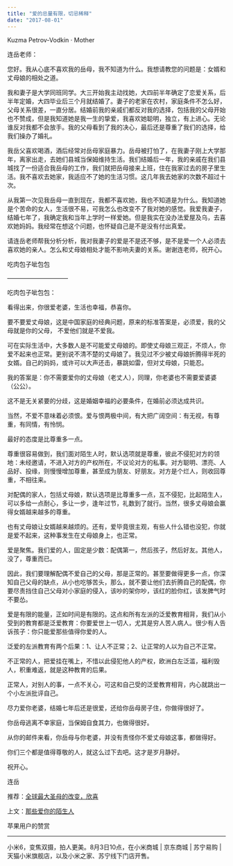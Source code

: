 ```yaml
---
title: "爱的总量有限，切忌稀释"
date: "2017-08-01"
---
```


Kuzma Petrov-Vodkin · Mother

连岳老师：

您好。我从心底不喜欢我的岳母，我不知道为什么。我想请教您的问题是：女婿和丈母娘的相处之道。

我和妻子是大学同班同学。大三开始我主动找她，大四前半年确定了恋爱关系，后半年定婚，大四毕业后三个月就结婚了。妻子的老家在农村，家庭条件不怎么好，父母关系很差，一直分居。结婚前我的亲戚们都反对我的选择，包括我的父母开始也不赞成，但是我知道她是我一生的挚爱，我喜欢她聪明，独立，有上进心。无论谁反对我都不会放手。我的父母看到了我的决心，最后还是尊重了我们的选择，给我们操办了婚礼。

我岳父喜欢喝酒，酒后经常对岳母家庭暴力。岳母被打怕了，在我妻子刚上大学那年，离家出走，去她们县城当保姆维持生活。我们结婚后一年，我的亲戚在我们县城找了一份适合我岳母的工作，我们就把岳母接来上班，住在我家过去的房子里生活。我不喜欢去她家，我适应不了她的生活习惯。这几年我去她家的次数不超过十次。

从我第一次见我岳母一直到现在，我都不喜欢她，我也不知道是为什么。我知道她是个苦命的女人，生活很不易，可我怎么也改变不了我对她的感觉。我爱我妻子，结婚七年了，我确定我和当年上学时一样爱她。但是我实在没办法爱屋及乌，去喜欢她妈妈。我经常在想这个问题，也怀疑自己是不是没有付出真爱。

请连岳老师帮我分析分析，我对我妻子的爱是不是还不够，是不是爱一个人必须去喜欢她的亲人。怎么和丈母娘相处才能不影响夫妻的关系。谢谢连老师，祝开心。

吃肉包子呲包包

——————————

吃肉包子呲包包：

看得出来，你很爱老婆，生活也幸福，恭喜你。

要不要爱丈母娘，这是中国家庭的经典问题，原来的标准答案是，必须爱，我的父母就是你的父母， 不爱他们就是不爱我。

可在实际生活中，大多数人是不可能爱丈母娘的。即使丈母娘三观正，不烦人，你爱不起来也正常。更别说不清不楚的丈母娘了。我见过不少被丈母娘折腾得半死的女婿。自己的妈妈，或许可以大声还击，暴跳如雷，但对丈母娘，只能忍。

我的答案是：你不需要爱你的丈母娘（老丈人），同理，你老婆也不需要爱婆婆（公公）。

这不是无关紧要的分歧，这是婚姻幸福的必要条件，在婚前必须达成共识。

当然，不爱不意味着必须恨。爱与恨两极中间，有大把广阔空间：有无视，有尊重，有同情，有怜悯。

最好的态度是比尊重多一点。

尊重很容易做到，我们面对陌生人时，默认选项就是尊重，彼此不侵犯对方的领地：未经邀请，不进入对方的产权所在，不议论对方的私事。对方聪明、漂亮、人品好、投缘，则慢慢增加尊重，甚至成为朋友、好朋友。对方是个烂人，则收回尊重，不相往来。

对配偶的家人，包括丈母娘，默认选项是比尊重多一点，互不侵犯，比起陌生人，可以多给一点耐心，多让一步，逢年过节，礼数到了就行。当然，很多丈母娘会赢得女婿越来越多的尊重。

也有丈母娘让女婿越来越烦的。还有，爱毕竟很主观，有些人什么错也没犯，你就是爱不起来，这种事发生在丈母娘身上，也正常。

爱是聚焦。我们爱的人，固定是少数：配偶第一，然后孩子，然后好友。其他人，没了，尊重而已。

因此，我们要理解配偶不爱自己的父母，那是正常的。甚至要做得更多一点，你深知自己父母的缺点，从小也吃够苦头，那么，就不要让他们去折腾自己的配偶，你要尽责挡住自己父母对小家庭的侵入，该吵的架你吵，该红的脸你红，该发脾气时不要怂。

爱是有限的能量，正如时间是有限的。这点和所有左派的泛爱教育相背，我们从小受到的教育都是泛爱教育：你要爱世上一切人，尤其是穷人苦人病人。很少有人告诉孩子：你只能爱那些值得你爱的人。

泛爱的左派教育有两个后果：1、让人不正常；2、让正常的人以为自己不正常。

不正常的人，把爱挂在嘴上，不惜以此侵犯他人的产权，欧洲白左泛滥，福利毁人，积重难返，就是这种教育的后果。

正常人，对别人的事，一点不关心，可这和自己受的泛爱教育相背，内心就跳出一个小左派批评自己。

尽力爱你老婆，结婚七年后还是很爱，还给你岳母房子住，你做得很好了。

你岳母逃离不幸家庭，当保姆自食其力，也做得很好。

从你的邮件来看，你岳母与你老婆，并没有责怪你不爱丈母娘这事，都做得好。

你们三个都是值得尊敬的人，就这么过下去吧。这才是岁月静好。

祝开心。

连岳

推荐：[全球最大圣母的改变，欣喜](http://mp.weixin.qq.com/s?__biz=MjM5NDU0Mjk2MQ==&mid=2651623227&idx=1&sn=1ef26812becf81f6a35b2a0747868fc8&chksm=bd7e0b258a09823322df936da09622d00e1f6525ed11d034d9e22828cb7dc95eeda28be8e09b&scene=21#wechat_redirect)

上文：[那些爱你的陌生人](http://mp.weixin.qq.com/s?__biz=MjM5NDU0Mjk2MQ==&mid=2651623312&idx=1&sn=4f00c563f77bd6492270ccfe94b978bc&chksm=bd7e0b8e8a09829842496e61b6921eb2b3b5877fb6edef4df0d40a5bdca1c7c3377cc7ee57cf&scene=21#wechat_redirect)

苹果用户的赞赏

* * *

小米6，变焦双摄，拍人更美。8月3日10点，在小米商城 | 京东商城 | 苏宁易购 | 天猫小米旗舰店，以及小米之家、苏宁线下门店开售。
